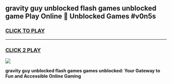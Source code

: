 
## gravity guy unblocked flash games unblocked game Play Online 👋 Unblocked Games #v0n5s
<h3>
<a href="https://premium.freeplayer.one?title=gravity_guy_unblocked_flash_games&ref=21F">CLICK TO PLAY</a></h3>
<hr>

<h3>
<a href="https://premium.freeplayer.one?title=gravity_guy_unblocked_flash_games&ref=21F">CLICK 2 PLAY</a>
  
</h3>

<a href="https://premium.freeplayer.one?title=gravity_guy_unblocked_flash_games&ref=21F/"><img src="https://clearcache.store/games.png"></a>


**gravity guy unblocked flash games games unblocked: Your Gateway to Fun and Accessible Online Gaming**
